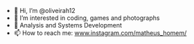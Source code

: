 - 👋 Hi, I’m @oliveirah12
- 👀 I’m interested in coding, games and photographs
- 🌲 Analysis and Systems Development
- 📫 How to reach me: www.instagram.com/matheus_homem/

<!---
oliveirah12/oliveirah12 is a ✨ special ✨ repository because its `README.md` (this file) appears on your GitHub profile.
You can click the Preview link to take a look at your changes.
--->
